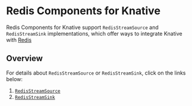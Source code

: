 # Redis Components for Knative

Redis Components for Knative support `RedisStreamSource` and 
`RedisStreamSink` implementations, which offer ways to integrate Knative with 
[Redis](https://redis.io)

## Overview

For details about `RedisStreamSource` or `RedisStreamSink`, click on the links
below:

1. [`RedisStreamSource`](source)
1. [`RedisStreamSink`](sink)
